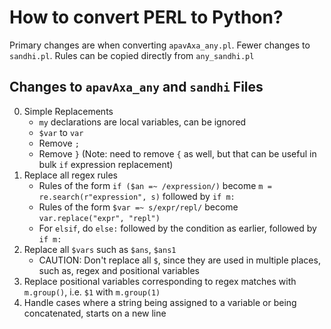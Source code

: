 # How to convert PERL to Python?

Primary changes are when converting `apavAxa_any.pl`.
Fewer changes to `sandhi.pl`.
Rules can be copied directly from `any_sandhi.pl`

## Changes to `apavAxa_any` and `sandhi` Files

0. Simple Replacements
    * `my` declarations are local variables, can be ignored
    * `$var` to `var`
    * Remove `;`
    * Remove `}` (Note: need to remove `{` as well, but that can be useful in
    bulk `if` expression replacement)
1. Replace all regex rules
    * Rules of the form `if ($an =~ /expression/)` become
      `m = re.search(r"expression", s)` followed by `if m:`
    * Rules of the form `$var =~ s/expr/repl/` become `var.replace("expr", "repl")`
    * For `elsif`, do `else:` followed by the condition as earlier, followed by `if m:`
2. Replace all `$vars` such as `$ans`, `$ans1`
    * CAUTION: Don't replace all `$`, since they are used in multiple places,
    such as, regex and positional variables
3. Replace positional variables corresponding to regex matches with `m.group()`,
i.e. `$1` with `m.group(1)`
4. Handle cases where a string being assigned to a variable or being concatenated, starts on a new line